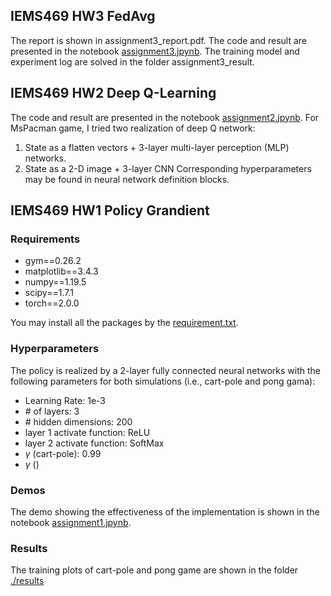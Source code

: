 ## IEMS469 HW3 FedAvg
The report is shown in assignment3_report.pdf.
The code and result are presented in the notebook [assignment3.jpynb](assignment3.jpynb).
The training model and experiment log are solved in the folder assignment3_result. 

## IEMS469 HW2 Deep Q-Learning
The code and result are presented in the notebook [assignment2.jpynb](assignment2.jpynb).
For MsPacman game, I tried two realization of deep Q network:
1. State as a flatten vectors + 3-layer multi-layer perception (MLP) networks.
2. State as a 2-D image + 3-layer CNN
Corresponding hyperparameters may be found in neural network definition blocks.

## IEMS469 HW1 Policy Grandient

### Requirements
- gym==0.26.2
- matplotlib==3.4.3
- numpy==1.19.5
- scipy==1.7.1
- torch==2.0.0

You may install all the packages by the [requirement.txt](requirement.txt).

### Hyperparameters
The policy is realized by a 2-layer fully connected neural networks with the following parameters for both simulations (i.e., cart-pole and pong gama):
- Learning Rate: 1e-3
- \# of layers: 3
- \# hidden dimensions: 200
- layer 1 activate function: ReLU
- layer 2 activate function: SoftMax
- $\gamma$ (cart-pole): 0.99
- $\gamma$ ()

### Demos
The demo showing the effectiveness of the implementation is shown in the notebook [assignment1.jpynb](assignment1.jpynb).

### Results
The training plots of cart-pole and pong game are shown in the folder [./results](./results)
